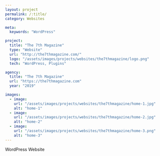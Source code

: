 ```yaml
---
layout: project
permalink: /:title/
category: Websites

meta:
  keywords: "WordPress"

project:
  title: "The 7th Magazine"
  type: "Website"
  url: "http://the7thmagazine.com/"
  logo: "/assets/images/projects/websites/the7thmagazine/logo.png"
  tech: "WordPress, Plugins"

agency:
  title: "The 7th Magazine"
  url: "https://the7thmagazine.com"
  year: "2019"

images:
  - image:
    url: "/assets/images/projects/websites/the7thmagazine/home-1.jpg"
    alt: "home-1"
  - image:
    url: "/assets/images/projects/websites/the7thmagazine/home-2.jpg"
    alt: "home-2"
  - image:
    url: "/assets/images/projects/websites/the7thmagazine/home-3.png"
    alt: "home-3"
---
```


<p>WordPress Website</p>
